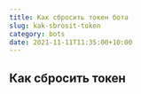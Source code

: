 ```yaml
---
title: Как сбросить токен бота
slug: kak-sbrosit-token
category: bots
date: 2021-11-11T11:35:00+10:00
---
```


## Как сбросить токен